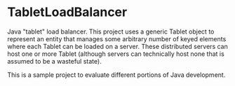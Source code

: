 # TabletLoadBalancer
Java "tablet" load balancer. This project uses a generic Tablet object to represent an entity that manages some arbitrary number of keyed elements where each Tablet can be loaded on a server. These distributed servers can host one or more Tablet (although servers can technically host none that is assumed to be a wasteful state).

This is a sample project to evaluate different portions of Java development.
